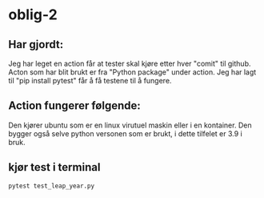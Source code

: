 # oblig-2

## Har gjordt: 
Jeg har leget en action får at tester skal kjøre etter hver "comit" til github. 
Acton som har blit brukt er fra "Python package" under action. 
Jeg har lagt til "pip install pytest" får å få testene til å fungere. 

## Action fungerer følgende: 
Den kjører ubuntu som er en linux virutuel maskin eller i en kontainer.
Den bygger også selve python versonen som er brukt, i dette tilfelet er 3.9 i bruk. 

## kjør test i terminal 
```
pytest test_leap_year.py
```
